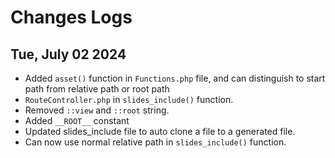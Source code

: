 # Changes Logs

## Tue, July 02 2024
- Added `asset()` function in `Functions.php` file, and can distinguish to start path from relative path or root path
- `RouteController.php` in `slides_include()` function.
- Removed `::view` and `::root` string.
- Added `__ROOT__` constant
- Updated slides_include file to auto clone a file to a generated file.
- Can now use normal relative path in `slides_include()` function.